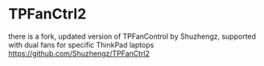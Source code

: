 # TPFanCtrl2

there is a fork, updated version of TPFanControl by Shuzhengz, supported with dual fans for specific ThinkPad laptops
https://github.com/Shuzhengz/TPFanCtrl2